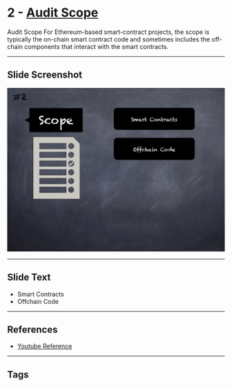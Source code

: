 
# 2 - [Audit Scope](./Audit%20Scope.md)

Audit Scope For Ethereum-based smart-contract projects, the scope is typically the on-chain smart contract code and sometimes includes the off-chain components that interact with the smart contracts.


___
## Slide Screenshot
![002.png](../../images/6.Audit%20Techniques%20and%20Tools%20101/002.png)
___
## Slide Text
- Smart Contracts
- Offchain Code
___
## References
- [Youtube Reference](https://youtu.be/M0C7z3TE5Go?t=133)
___
## Tags
